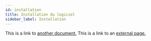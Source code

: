 ```yaml
---
id: installation
title: Installation du logiciel
sidebar_label: Installation
---
```


This is a link to [another document.](activation.md) This is a link to an [external page.](http://www.example.com/)
